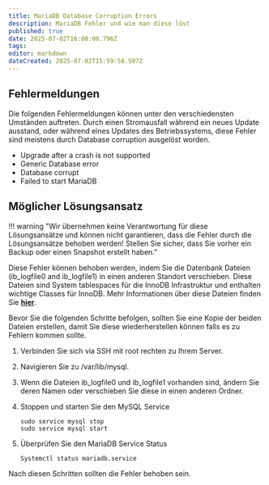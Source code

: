 ```yaml
---
title: MariaDB Database Corruption Errors
description: MariaDB Fehler und wie man diese löst
published: true
date: 2025-07-02T16:00:00.796Z
tags: 
editor: markdown
dateCreated: 2025-07-02T15:59:58.507Z
---
```


## Fehlermeldungen

Die folgenden Fehlermeldungen können unter den verschiedensten Umständen auftreten. Durch einen Stromausfall während ein neues Update ausstand, oder während eines Updates des Betriebssystems, diese Fehler sind meistens durch Database corruption ausgelöst worden.

-   Upgrade after a crash is not supported
-   Generic Database error
-   Database corrupt
-   Failed to start MariaDB

## Möglicher Lösungsansatz

!!! warning "Wir übernehmen keine Verantwortung für diese Lösungsansätze und können nicht garantieren, dass die Fehler durch die Lösungsansätze behoben werden! Stellen Sie sicher, dass Sie vorher ein Backup oder einen Snapshot erstellt haben."

Diese Fehler können behoben werden, indem Sie die Datenbank Dateien (ib_logfile0 and ib_logfile1) in einen anderen Standort verschieben.
Diese Dateien sind System tablespaces für die InnoDB Infrastruktur und enthalten wichtige Classes für InnoDB.
Mehr Informationen über diese Dateien finden Sie [**hier**](https://dba.stackexchange.com/questions/27083/what-exactly-are-iblog-files-in-mysql).

Bevor Sie die folgenden Schritte befolgen, sollten Sie eine Kopie der beiden Dateien erstellen, damit Sie diese wiederherstellen können falls es zu Fehlern kommen sollte.

1. Verbinden Sie sich via SSH mit root rechten zu Ihrem Server.
2. Navigieren Sie zu /var/lib/mysql.
3. Wenn die Dateien ib_logfile0 und ib_logfile1 vorhanden sind, ändern Sie deren Namen oder verschieben Sie diese in einen anderen Ordner.
4. Stoppen und starten Sie den MySQL Service

    ```shell
    sudo service mysql stop 
    sudo service mysql start
    ```

5. Überprüfen Sie den MariaDB Service Status

    ```shell
    Systemctl status mariadb.service
    ```

Nach diesen Schritten sollten die Fehler behoben sein.
